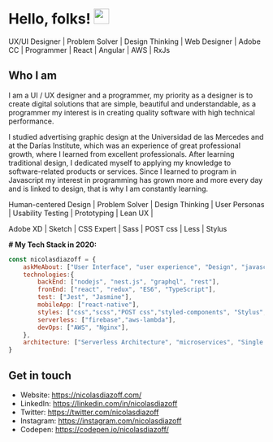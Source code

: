 # Hello, folks! <img src="https://raw.githubusercontent.com/MartinHeinz/MartinHeinz/master/wave.gif" width="30px">

UX/UI Designer | Problem Solver | Design Thinking | Web Designer | Adobe CC | Programmer | React | Angular | AWS | RxJs

## Who I am

I am a UI / UX designer and a programmer, my priority as a designer is to create digital solutions that are simple, beautiful and understandable, as a programmer my interest is in creating quality software with high technical performance.

I studied advertising graphic design at the Universidad de las Mercedes and at the Darías Institute, which was an experience of great professional growth, where I learned from excellent professionals. After learning traditional design, I dedicated myself to applying my knowledge to software-related products or services. Since I learned to program in Javascript my interest in programming has grown more and more every day and is linked to design, that is why I am constantly learning.

Human-centered Design | Problem Solver | Design Thinking | User Personas | Usability Testing | Prototyping | Lean UX |

Adobe XD | Sketch | CSS Expert | Sass | POST css | Less | Stylus

**# My Tech Stack in 2020:**
```javascript
const nicolasdiazoff = {
    askMeAbout: ["User Interface", "user experience", "Design", "javascript",],
    technologies:{
        backEnd: ["nodejs", "nest.js", "graphql", "rest"],
        fronEnd: ["react", "redux", "ES6", "TypeScript"],
        test: ["Jest", "Jasmine"],
        mobileApp: ["react-native"],
        styles: ["css","scss","POST css","styled-components", "Stylus", "Less"],
        serverless: ["firebase","aws-lambda"],
        devOps: ["AWS", "Nginx"],
    },
    architecture: ["Serverless Architecture", "microservices", "Single page applications"],
}
```

## Get in touch
- Website: https://nicolasdiazoff.com/
- LinkedIn: https://linkedin.com/in/nicolasdiazoff
- Twitter: https://twitter.com/nicolasdiazoff
- Instagram: https://instagram.com/nicolasdiazoff
- Codepen: https://codepen.io/nicolasdiazoff/

